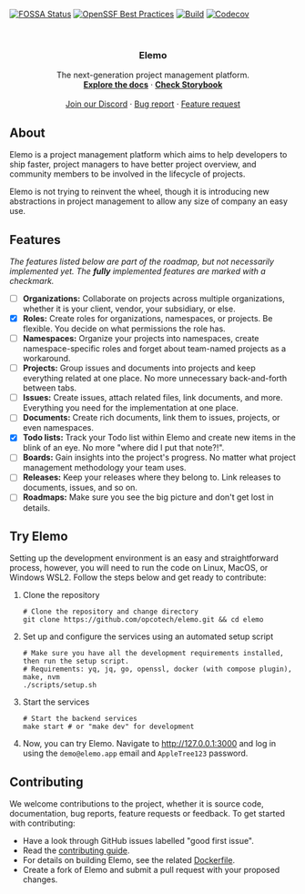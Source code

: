 [![FOSSA Status](https://app.fossa.com/api/projects/git%2Bgithub.com%2Fopcotech%2Felemo.svg?type=shield&issueType=license)](https://app.fossa.com/projects/git%2Bgithub.com%2Fopcotech%2Felemo?ref=badge_shield&issueType=license)
[![OpenSSF Best Practices](https://www.bestpractices.dev/projects/8801/badge)](https://www.bestpractices.dev/projects/8801)
[![Build](https://github.com/opcotech/elemo/actions/workflows/build.yml/badge.svg)](https://github.com/opcotech/elemo/actions/workflows/build.yml)
[![Codecov](https://codecov.io/gh/opcotech/elemo/graph/badge.svg?token=1E0JG98ESD)](https://codecov.io/gh/opcotech/elemo)

<br />
<div align="center">
  <h3 align="center">Elemo</h3>

  <p align="center">
    The next-generation project management platform.
    <br />
    <a href="https://github.com/opcotech/elemo/tree/main/docs"><strong>Explore the docs</strong></a>
    ·
    <a href="https://github.com/opcotech/elemo/blob/main/CONTRIBUTING.md#web-component-design"><strong>Check Storybook</strong></a>
    <br />
    <br />
    <a href="https://discord.gg/sx9FPyXAdP">Join our Discord</a>
    ·
    <a href="https://github.com/opcotech/elemo/issues/new?assignees=&labels=bug%2Ctriage-needed&projects=&template=BUG-REPORT.yml">Bug report</a>
    ·
    <a href="https://github.com/opcotech/elemo/issues/new?assignees=&labels=question%2Cenhancement%2Ctriage-needed&projects=&template=FEATURE-REQUEST.yml">Feature request</a>
  </p>
</div>

## About

Elemo is a project management platform which aims to help developers to ship faster, project managers to have better
project overview, and community members to be involved in the lifecycle of projects.

Elemo is not trying to reinvent the wheel, though it is introducing new abstractions in project management to allow any
size of company an easy use.

## Features

_The features listed below are part of the roadmap, but not necessarily implemented yet. The __fully__ implemented features are
marked with a checkmark._

- [ ] **Organizations:** Collaborate on projects across multiple organizations, whether it is your client, vendor, your
      subsidiary, or else.
- [x] **Roles:** Create roles for organizations, namespaces, or projects. Be flexible. You decide on what permissions
      the role has.
- [ ] **Namespaces:** Organize your projects into namespaces, create namespace-specific roles and forget about
      team-named projects as a workaround.
- [ ] **Projects:** Group issues and documents into projects and keep everything related at one place. No more
      unnecessary back-and-forth between tabs.
- [ ] **Issues:** Create issues, attach related files, link documents, and more. Everything you need for the
      implementation at one place.
- [ ] **Documents:** Create rich documents, link them to issues, projects, or even namespaces.
- [x] **Todo lists:** Track your Todo list within Elemo and create new items in the blink of an eye. No more "where did
      I put that note?!".
- [ ] **Boards:** Gain insights into the project's progress. No matter what project management methodology your team
      uses.
- [ ] **Releases:** Keep your releases where they belong to. Link releases to documents, issues, and so on.
- [ ] **Roadmaps:** Make sure you see the big picture and don't get lost in details.

## Try Elemo

Setting up the development environment is an easy and straightforward process, however, you will need to run the code
on Linux, MacOS, or Windows WSL2. Follow the steps below and get ready to contribute:

1. Clone the repository

   ```shell
   # Clone the repository and change directory
   git clone https://github.com/opcotech/elemo.git && cd elemo
   ```

2. Set up and configure the services using an automated setup script

   ```shell
   # Make sure you have all the development requirements installed, then run the setup script.
   # Requirements: yq, jq, go, openssl, docker (with compose plugin), make, nvm
   ./scripts/setup.sh
   ```

3. Start the services

   ```shell
   # Start the backend services
   make start # or "make dev" for development
   ```

4. Now, you can try Elemo. Navigate to http://127.0.0.1:3000 and log in using the `demo@elemo.app` email
   and `AppleTree123` password.

## Contributing

We welcome contributions to the project, whether it is source code, documentation, bug reports, feature requests or
feedback. To get started with contributing:

- Have a look through GitHub issues labelled "good first issue".
- Read the [contributing guide](https://github.com/opcotech/elemo/blob/main/CONTRIBUTING.md).
- For details on building Elemo, see the
  related [Dockerfile](https://github.com/opcotech/elemo/blob/main/build/package/Dockerfile).
- Create a fork of Elemo and submit a pull request with your proposed changes.
